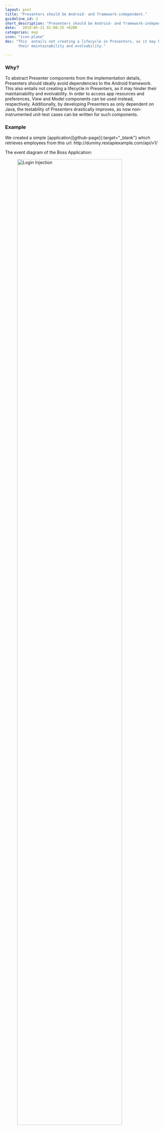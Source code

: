 ```yaml
---
layout: post
title: "Presenters should be Android- and framework-independent."
guideline_id: 2
short_description: "Presenters should be Android- and framework-independent."
date:   2019-05-21 01:00:25 +0200
categories: mvp
icon: "icon-plane"
doc: "This  entails not creating a lifecycle in Presenters, as it may hinder
      their maintainability and evolvability."

---
```

<h3>Why?</h3>
To abstract Presenter components
from the implementation details, Presenters should ideally
avoid dependencies to the Android framework. This also
entails not creating a lifecycle in Presenters, as it may hinder
their maintainability and evolvability. In order to access app
resources and preferences, View and Model components can
be used instead, respectively. Additionally, by developing
Presenters as only dependent on Java, the testability of
Presenters drastically improves, as now non-instrumented
unit-test cases can be written for such components.

<h3>Example</h3>
We created a simple [application][github-page]{:target="_blank"} which retrieves employees from this url: http://dummy.restapiexample.com/api/v1/

The event diagram of the Boss Application:
<figure>
  <img src="/assets/BossApplication_lifecycle.png" alt="Login Injection" width="90%">
</figure>

Each component can easily be tested. 
	Since the MainPresenter has no actual reference to the MainActivity the 
MainPresenter is Android-independent making the presenter testable without an emulator.

<script src="https://gist.github.com/Geertdepont/e8e9996406425a39462b5f03ec0896ff.js"></script>

Check out the [Github page][github-page]{:target="_blank"} to view the complete repository.

<a href="https://github.com/Geertdepont/bachelor_thesis/tree/master/Bossapplication" target="_blank"><button type="button" class="btn btn-primary btn-icon-right">Go to the github page</button></a>

This guideline was extracted from:
<table id="guidelinelinks">
  <tr>
    <th>Id</th>
    <th>Guideline</th>
    <th>URL</th>
  </tr>
    <tr>
      <td>177</td>
      <td>You may need the context to access shared preferences or resources, for example. But you shouldn’t do that in the presenter: you should access to resources in the view and to preferences in the model. By the way, the dependency inversion principle helps a lot in cases like this, when you need to decouple an object.</td>
     <td><a href="https://medium.com/@cervonefrancesco/model-view-presenter-android-guidelines-94970b430ddf" target="_blank">https://medium.com/@cervonefrancesco/model-view-presenter-android-guidelines-94970b430ddf</a></td>
    </tr> 
    <tr>
      <td>119</td>
      <td>Presenter does not depend on Android classes hence improves testability.</td>
     <td><a href="https://dev.to/wahibhaq/a-brief-summary-of-thoughts-on-clean-architecture-and-mvp-48h9" target="_blank">https://dev.to/wahibhaq/a-brief-summary-of-thoughts-on-clean-architecture-and-mvp-48h9</a></td>
    </tr> 
    <tr>
      <td>130</td>
      <td>Don't create a lifecycle in presenter, otherwise your presenter will be tightly connected with the Android component where most have their own differences. This makes the presenter more dependent and highly rigid to modification.</td>
     <td><a href="https://www.pluralsight.com/guides/mvp-with-testing-part-1" target="_blank">https://www.pluralsight.com/guides/mvp-with-testing-part-1</a></td>
    </tr> 
    <tr>
      <td>162</td>
      <td>We can now easily write unit tests for the presenters by mocking the view layer. Before, this code was part of the view layer so we couldn’t unit test it. The whole architecture becomes very testfriendly.</td>
     <td><a href="https://labs.ribot.co.uk/android-application-architecture-8b6e34acda65" target="_blank">https://labs.ribot.co.uk/android-application-architecture-8b6e34acda65</a></td>
    </tr> 
    <tr>
      <td>176</td>
      <td>In order to make the previous principle really effective (improving testability), make sure that presenter doesn’t depend on Android classes. Write the presenter using just Java dependencies for two reasons: firstly you are abstracting presenter from implementation details (Android framework) and consequently, you can write noninstrumented tests for the presenter (even without Robolectric), running tests faster on your local JVM and without an emulator.</td>
     <td><a href="https://medium.com/@cervonefrancesco/model-view-presenter-android-guidelines-94970b430ddf" target="_blank">https://medium.com/@cervonefrancesco/model-view-presenter-android-guidelines-94970b430ddf</a></td>
    </tr> 
       
</table>

[github-page]: https://github.com/Geertdepont/bachelor_thesis/tree/master/Bossapplication

